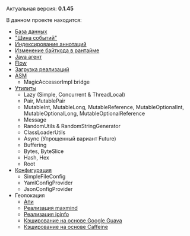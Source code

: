 Актуальная версия:
**0.1.45**

В данном проекте находится:

- [База данных](sql)
- ["Шина событий"](eventbus)
- [Индексирование аннотаций](annotation-index)
- [Изменение байткода в рантайме](asm-patcher)
- [Java агент](agent)
- [Flow](flow)
- [Загрузка реализаций](impl-loader)
- [ASM](asm)
  - MagicAccessorImpl bridge
- [Утилиты](util)
  - Lazy (Simple, Concurrent & ThreadLocal)
  - Pair, MutablePair
  - MutableInt, MutableLong, MutableReference, MutableOptionalInt, MutableOptionalLong, MutableOptionalReference
  - Message
  - RandomUtils & RandomStringGenerator
  - ClassLoaderUtils
  - Async (Упрощенный вариант Future)
  - Buffering
  - Bytes, ByteSlice
  - Hash, Hex
  - Root
- [Конфигурация](config)
  - SimpleFileConfig
  - YamlConfigProvider
  - JsonConfigProvider
- Геолокация
  - [Апи](geo-api)
  - [Реализация maxmind](geo-maxmind-impl)
  - [Реализация ipinfo](geo-ipinfo-impl)
  - [Кэширование на основе Google Guava](geo-cache-guava)
  - [Кэширование на основе Caffeine](geo-cache-caffeine)
